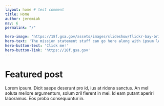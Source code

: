 ```yaml
---
layout: home # test comment
title: Home
author: jeremiak
nav: 6
permalink: "/"

hero-image: 'https://18f.gsa.gov/assets/images/slideshow/flickr-bay-bridges.jpg'
hero-text: 'The mission statement stuff can go here along with ipsum lorem'
hero-button-text: 'Click me!'
hero-button-link: 'https://18f.gsa.gov'
---
```


# Featured post

Lorem ipsum. Dicit saepe deserunt pro id, ius at ridens sanctus. An mel soluta meliore argumentum, solum zril fierent in mei. Id eam putant aperiri laboramus. Eos probo consequuntur in.
